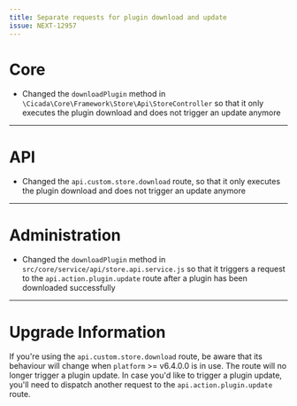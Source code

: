 ```yaml
---
title: Separate requests for plugin download and update
issue: NEXT-12957
---
```

# Core
* Changed the `downloadPlugin` method in `\Cicada\Core\Framework\Store\Api\StoreController` so that it only executes
  the plugin download and does not trigger an update anymore
___
# API
* Changed the `api.custom.store.download` route, so that it only executes the plugin download and does not trigger an
  update anymore
___
# Administration
* Changed the `downloadPlugin` method in `src/core/service/api/store.api.service.js` so that it triggers a request to
  the `api.action.plugin.update` route after a plugin has been downloaded successfully
___
# Upgrade Information
If you're using the `api.custom.store.download` route, be aware that its behaviour will change when `platform` >=
v6.4.0.0  is in use. The route will no longer trigger a plugin update. 
In case you'd like to trigger a plugin update, you'll need to dispatch another request to the
`api.action.plugin.update` route.
